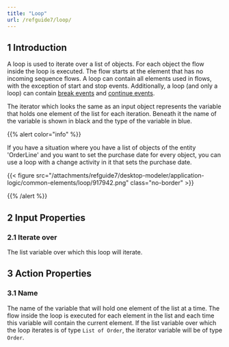 ```yaml
---
title: "Loop"
url: /refguide7/loop/
---
```


## 1 Introduction

A loop is used to iterate over a list of objects. For each object the flow inside the loop is executed. The flow starts at the element that has no incoming sequence flows. A loop can contain all elements used in flows, with the exception of start and stop events. Additionally, a loop (and only a loop) can contain [break events](/refguide7/break-event/) and [continue events](/refguide7/continue-event/).

The iterator which looks the same as an input object represents the variable that holds one element of the list for each iteration. Beneath it the name of the variable is shown in black and the type of the variable in blue.

{{% alert color="info" %}}

If you have a situation where you have a list of objects of the entity 'OrderLine' and you want to set the purchase date for every object, you can use a loop with a change activity in it that sets the purchase date.

{{< figure src="/attachments/refguide7/desktop-modeler/application-logic/common-elements/loop/917942.png" class="no-border" >}}

{{% /alert %}}

## 2 Input Properties

### 2.1 Iterate over

The list variable over which this loop will iterate.

## 3 Action Properties

### 3.1 Name

The name of the variable that will hold one element of the list at a time. The flow inside the loop is executed for each element in the list and each time this variable will contain the current element. If the list variable over which the loop iterates is of type `List of Order`, the iterator variable will be of type `Order`.
